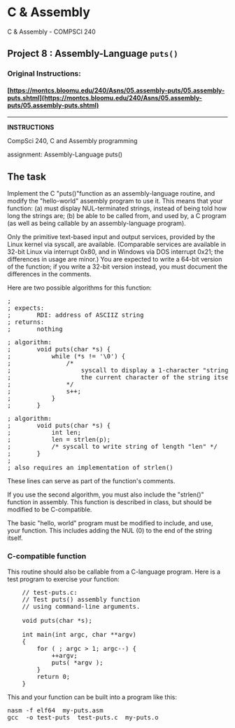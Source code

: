 # C & Assembly
C & Assembly - COMPSCI 240
## Project 8 : Assembly-Language `puts()`
### Original Instructions:
#### [https://montcs.bloomu.edu/240/Asns/05.assembly-puts/05.assembly-puts.shtml](https://montcs.bloomu.edu/240/Asns/05.assembly-puts/05.assembly-puts.shtml)
--------------------
**INSTRUCTIONS**

CompSci 240, C and Assembly programming

assignment: Assembly-Language puts()

## The task

Implement the C "puts()"function as an assembly-language routine, and modify the "hello-world" assembly program to use it. This means that your function: (a) must display NUL-terminated strings, instead of being told how long the strings are; (b) be able to be called from, and used by, a C program (as well as being callable by an assembly-language program).

Only the primitive text-based input and output services, provided by the Linux kernel via syscall, are available. (Comparable services are available in 32-bit Linux via interrupt 0x80, and in Windows via DOS interrupt 0x21; the differences in usage are minor.) You are expected to write a 64-bit version of the function; if you write a 32-bit version instead, you must document the differences in the comments.

Here are two possible algorithms for this function:

<pre class="boxed width45">;
; expects:
;       RDI: address of ASCIIZ string
; returns:
;       nothing
</pre>

<pre class="boxed width45">; algorithm:
;       void puts(char *s) {
;           while (*s != '\0') {
;               /*
;                   syscall to display a 1-character "string",
;                   the current character of the string itself.
;               */
;               s++;
;           }
;       }
</pre>

<pre class="boxed width45">; algorithm:
;       void puts(char *s) {
;           int len;
;           len = strlen(p);
;           /* syscall to write string of length "len" */
;       }
;
; also requires an implementation of strlen()
</pre>

These lines can serve as part of the function's comments.

If you use the second algorithm, you must also include the "strlen()" function in assembly. This function is described in class, but should be modified to be C-compatible.

The basic "hello, world" program must be modified to include, and use, your function. This includes adding the NUL (0) to the end of the string itself.

### C-compatible function

This routine should also be callable from a C-language program. Here is a test program to exercise your function:

<pre class="boxed width30">    // test-puts.c:
    // Test puts() assembly function
    // using command-line arguments.

    void puts(char *s);

    int main(int argc, char **argv)
    {
        for ( ; argc > 1; argc--) {
            ++argv;
            puts( *argv );
        }
        return 0;
    }
</pre>

This and your function can be built into a program like this:

<pre class="boxed width30">nasm -f elf64  my-puts.asm
gcc  -o test-puts  test-puts.c  my-puts.o
</pre>

